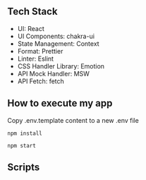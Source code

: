 ## Tech Stack 

- UI: React
- UI Components: chakra-ui
- State Management: Context
- Format: Prettier
- Linter: Eslint
- CSS Handler Library: Emotion
- API Mock Handler: MSW
- API Fetch: fetch

## How to execute my app
Copy .env.template content to a new .env file 

`npm install`

`npm start`


## Scripts